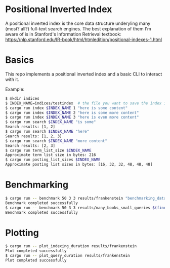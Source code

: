 # Positional Inverted Index

A positional inverted index is the core data structure underyling many (most? all?) full-text search engines. The best explanation of them I'm aware of is in Stanford's Information Retrieval textbook: https://nlp.stanford.edu/IR-book/html/htmledition/positional-indexes-1.html

# Basics

This repo implements a positional inverted index and a basic CLI to interact with it.

Example:

```sh
$ mkdir indices
$ INDEX_NAME=indices/testindex  # the file you want to save the index in. Indices and files are 1-1
$ cargo run index $INDEX_NAME 1 "here is some content"
$ cargo run index $INDEX_NAME 2 "here is some more content"
$ cargo run index $INDEX_NAME 3 "here is even more content"
$ cargo run search $INDEX_NAME "is some"
Search results: [1, 2]
$ cargo run search $INDEX_NAME "here"
Search results: [1, 2, 3]
$ cargo run search $INDEX_NAME "more content"
Search results: [2, 3]
$ cargo run term_list_size $INDEX_NAME
Approximate term list size in bytes: 216
$ cargo run posting_list_sizes $INDEX_NAME
Approximate posting list sizes in bytes: [16, 32, 32, 48, 48, 48]
```

# Benchmarking

```sh
$ cargo run -- benchmark 50 3 3 results/frankenstein "benchmarking_data/frankenstein.txt"
Benchmark completed successfully
$ cargo run -- benchmark 50 3 3 results/many_books_small_queries $(find benchmarking_data | grep "/")
Benchmark completed successfully
```

# Plotting

```sh
$ cargo run -- plot_indexing_duration results/frankenstein
Plot completed successfully
$ cargo run -- plot_query_duration results/frankenstein
Plot completed successfully
```
